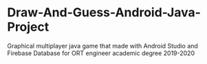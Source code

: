 # Draw-And-Guess-Android-Java-Project
Graphical multiplayer java game that made with Android Studio and Firebase Database for ORT engineer academic degree 2019-2020
